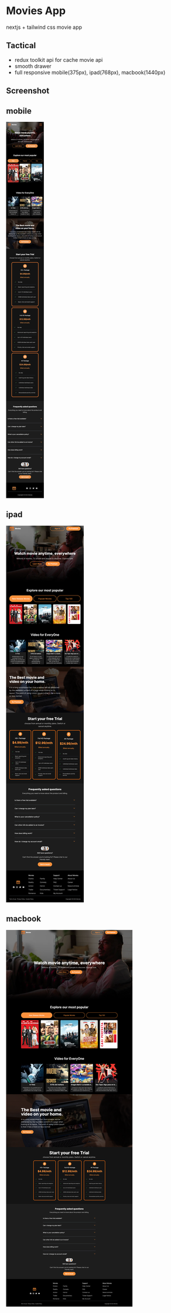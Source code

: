 # Movies App

nextjs + tailwind css movie app

## Tactical

- redux toolkit api for cache movie api
- smooth drawer
- full responsive mobile(375px), ipad(768px), macbook(1440px)

## Screenshot

## mobile

![My Image](docs/images/mobile.png)

## ipad

![My Image](docs/images/ipad.png)

## macbook

![My Image](docs/images/macbook.png)
